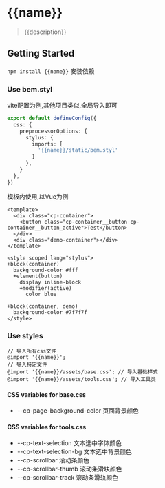 # {{name}}
> {{description}}

## Getting Started

`npm install {{name}}` 安装依赖

### Use bem.styl

vite配置为例,其他项目类似,全局导入即可
```typescript
export default defineConfig({
  css: {
    preprocessorOptions: {
      stylus: {
        imports: [
          '{{name}}/static/bem.styl'
        ]
      },
    }
  },
})
```

模板内使用,以Vue为例
```vue
<template>
  <div class="cp-container">
    <button class="cp-container__button cp-container__button_active">Test</button>
  </div>
  <div class="demo-container"></div>
</template>

<style scoped lang="stylus">
+block(container)
  background-color #fff
  +element(button)
    display inline-block
    +modifier(active)
      color blue

+block(container, demo)
  background-color #7f7f7f
</style>
```

### Use styles

```stylus
// 导入所有css文件
@import '{{name}}';
// 导入特定文件
@import '{{name}}/assets/base.css'; // 导入基础样式
@import '{{name}}/assets/tools.css'; // 导入工具类
```

#### CSS variables for base.css

* --cp-page-background-color 页面背景颜色

#### CSS variables for tools.css

* --cp-text-selection 文本选中字体颜色
* --cp-text-selection-bg 文本选中背景颜色
* --cp-scrollbar 滚动条颜色
* --cp-scrollbar-thumb 滚动条滑块颜色
* --cp-scrollbar-track 滚动条滑轨颜色
